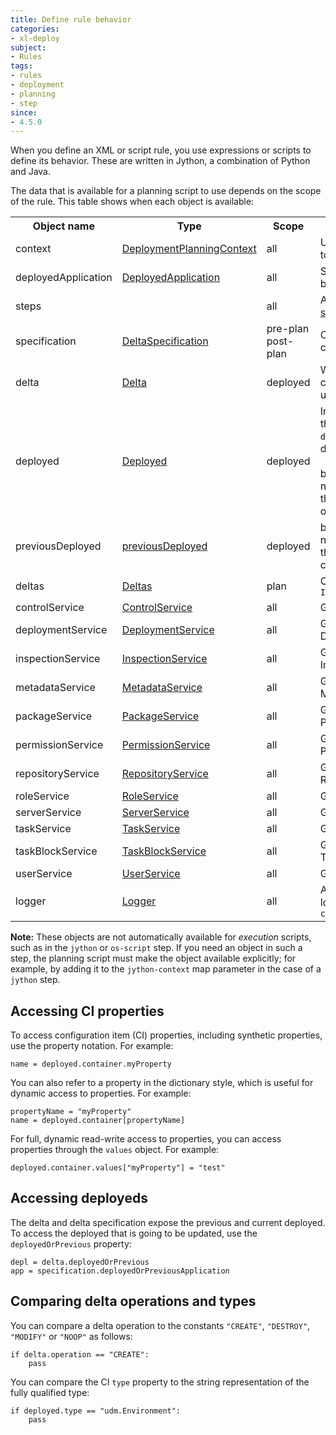 ```yaml
---
title: Define rule behavior
categories:
- xl-deploy
subject:
- Rules
tags:
- rules
- deployment
- planning
- step
since:
- 4.5.0
---
```


When you define an XML or script rule, you use expressions or scripts to define its behavior. These are written in Jython, a combination of Python and Java.

The data that is available for a planning script to use depends on the scope of the rule. This table shows when each object is available:

<table class="table table-striped">
    <tr>
        <th>Object name</th> <th>Type</th> <th>Scope</th> <th>Description</th>
    </tr>
    <tr>
        <td>context</td> <td><a href="/xl-deploy/4.5.x/udm-plugin-api/com/xebialabs/deployit/plugin/api/deployment/planning/DeploymentPlanningContext.html">DeploymentPlanningContext</a></td> <td>all</td> <td>Use this to add steps and checkpoints to the plan</td>
    </tr>
    <tr>
        <td>deployedApplication</td> <td><a href="/xl-deploy/4.5.x/udm-plugin-api/com/xebialabs/deployit/plugin/api/udm/DeployedApplication.html">DeployedApplication</a></td> <td>all</td> <td>Specifies which application version will be deployed to which environment</td>
    </tr>
    <tr>
        <td>steps</td> <td> </td> <td>all</td> <td>Allows you to create steps from the <a href="/xl-deploy/how-to/use-a-predefined-step-in-a-rule.html">step registry</a></td>
    <tr>
        <td>specification</td> <td><a href="/xl-deploy/4.5.x/udm-plugin-api/com/xebialabs/deployit/plugin/api/deployment/specification/DeltaSpecification.html">DeltaSpecification</a></td> <td>pre-plan<br/>post-plan</td> <td>Contains the delta specification for the current deployment</td>
    </tr>
    <tr>
        <td>delta</td> <td><a href="/xl-deploy/4.5.x/udm-plugin-api/com/xebialabs/deployit/plugin/api/deployment/specification/Delta.html">Delta</a></td> <td>deployed</td> <td>Whether the deployed should be created, modified, destroyed, or left unchanged (noop)</td>
    </tr>
    <tr>
        <td>deployed</td> <td><a href="/xl-deploy/5.0.x/javadoc/udm-plugin-api/com/xebialabs/deployit/plugin/api/udm/Deployed.html">Deployed</a></td> <td>deployed</td> <td>In the case of create, modify, or noop, this is the "current" deployed that the <code>delta</code> variable refers to; in the case of destroy, this is the "old" deployed<br /><br />
        <span class="label label-danger">beta</span> In the case of create, modify, or noop, this is the "current" deployed that the <code>delta</code> variable refers to; in the case of destroy, it is not provided</td>
    </tr>
    <tr>
    	 <td>previousDeployed</td> <td><a href="/xl-deploy/5.0.x/javadoc/udm-plugin-api/com/xebialabs/deployit/plugin/api/udm/Deployed.html">previousDeployed</a></td> <td>deployed</td> <td><span class="label label-danger">beta</span> In the case of modify, destroy, or noop, this is the "previous" deployed that the <code>delta</code> variable refers to; in the case of create, this is not provided</td>
    </tr>
    <tr>
        <td>deltas</td> <td><a href="/xl-deploy/4.5.x/udm-plugin-api/com/xebialabs/deployit/plugin/api/deployment/specification/Deltas.html">Deltas</a></td> <td>plan</td> <td>Collection of all <code>Delta</code>s in the current <code>InterleavedPlan</code></td>
    </tr>
    <tr>
        <td>controlService</td> <td><a href="/jython-docs/#!/xl-deploy/4.5.x//service/com.xebialabs.deployit.engine.api.ControlService">ControlService</a></td> <td>all</td> <td>Gives you access to the ControlService</td>
    </tr>
    <tr>
        <td>deploymentService</td> <td><a href="/jython-docs/#!/xl-deploy/4.5.x//service/com.xebialabs.deployit.engine.api.DeploymentService">DeploymentService</a></td> <td>all</td> <td>Gives you access to the DeploymentService</td>
    </tr>
    <tr>
        <td>inspectionService</td> <td><a href="/jython-docs/#!/xl-deploy/4.5.x//service/com.xebialabs.deployit.engine.api.InspectionService">InspectionService</a></td> <td>all</td> <td>Gives you access to the InspectionService</td>
    </tr>
    <tr>
        <td>metadataService</td> <td><a href="/jython-docs/#!/xl-deploy/4.5.x//service/com.xebialabs.deployit.engine.api.MetadataService">MetadataService</a></td> <td>all</td> <td>Gives you access to the MetadataService</td>
    </tr>
    <tr>
        <td>packageService</td> <td><a href="/jython-docs/#!/xl-deploy/4.5.x//service/com.xebialabs.deployit.engine.api.PackageService">PackageService</a></td> <td>all</td> <td>Gives you access to the PackageService</td>
    </tr>
    <tr>
        <td>permissionService</td> <td><a href="/jython-docs/#!/xl-deploy/4.5.x//service/com.xebialabs.deployit.engine.api.PermissionService">PermissionService</a></td> <td>all</td> <td>Gives you access to the PermissionService</td>
    </tr>
    <tr>
        <td>repositoryService</td> <td><a href="/jython-docs/#!/xl-deploy/4.5.x//service/com.xebialabs.deployit.engine.api.RepositoryService">RepositoryService</a></td> <td>all</td> <td>Gives you access to the RepositoryService</td>
    </tr>
    <tr>
        <td>roleService</td> <td><a href="/jython-docs/#!/xl-deploy/4.5.x//service/com.xebialabs.deployit.engine.api.RoleService">RoleService</a></td> <td>all</td> <td>Gives you access to the RoleService</td>
    </tr>
    <tr>
        <td>serverService</td> <td><a href="/jython-docs/#!/xl-deploy/4.5.x//service/com.xebialabs.deployit.engine.api.ServerService">ServerService</a></td> <td>all</td> <td>Gives you access to the ServerService</td>
    </tr>
    <tr>
        <td>taskService</td> <td><a href="/jython-docs/#!/xl-deploy/4.5.x//service/com.xebialabs.deployit.engine.api.TaskService">TaskService</a></td> <td>all</td> <td>Gives you access to the TaskService</td>
    </tr>
    <tr>
        <td>taskBlockService</td> <td><a href="/jython-docs/#!/xl-deploy/4.5.x//service/com.xebialabs.deployit.engine.api.TaskBlockService">TaskBlockService</a></td> <td>all</td> <td>Gives you access to the TaskBlockService</td>
    </tr>
    <tr>
        <td>userService</td> <td><a href="/jython-docs/#!/xl-deploy/4.5.x//service/com.xebialabs.deployit.engine.api.UserService">UserService</a></td> <td>all</td> <td>Gives you access to the UserService</td>
    </tr>
    </tr>
        <tr>
        <td>logger</td> <td><a href="http://www.slf4j.org/api/org/slf4j/Logger.html">Logger</a></td> <td>all</td> <td>Allows you to access the XL Deploy logs. Prints logs to namespace <code>com.xebialabs.platform.script.Logging</code></td>
    </tr>
</table>

**Note:** These objects are not automatically available for *execution* scripts, such as in the `jython` or `os-script` step. If you need an object in such a step, the planning script must make the object available explicitly; for example, by adding it to the `jython-context` map parameter in the case of a `jython` step.

## Accessing CI properties

To access configuration item (CI) properties, including synthetic properties, use the property notation. For example:

    name = deployed.container.myProperty

You can also refer to a property in the dictionary style, which is useful for dynamic access to properties. For example:

    propertyName = "myProperty"
    name = deployed.container[propertyName]

For full, dynamic read-write access to properties, you can access properties through the `values` object. For example:

    deployed.container.values["myProperty"] = "test"

## Accessing deployeds

The delta and delta specification expose the previous and current deployed. To access the deployed that is going to be updated, use the `deployedOrPrevious` property:

    depl = delta.deployedOrPrevious
    app = specification.deployedOrPreviousApplication

## Comparing delta operations and types

You can compare a delta operation to the constants `"CREATE"`, `"DESTROY"`, `"MODIFY"` or `"NOOP"` as follows:

    if delta.operation == "CREATE":
        pass

You can compare the CI `type` property to the string representation of the fully qualified type:

    if deployed.type == "udm.Environment":
        pass
